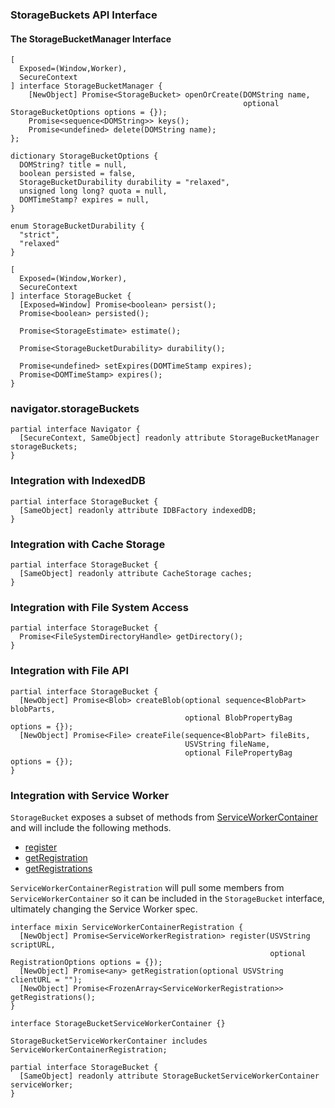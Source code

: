 ### StorageBuckets API Interface

#### The StorageBucketManager Interface
```
[
  Exposed=(Window,Worker),
  SecureContext
] interface StorageBucketManager {
    [NewObject] Promise<StorageBucket> openOrCreate(DOMString name,
                                                    optional StorageBucketOptions options = {});
    Promise<sequence<DOMString>> keys();
    Promise<undefined> delete(DOMString name);
};

dictionary StorageBucketOptions {
  DOMString? title = null,
  boolean persisted = false,
  StorageBucketDurability durability = "relaxed",
  unsigned long long? quota = null,
  DOMTimeStamp? expires = null,
}

enum StorageBucketDurability {
  "strict",
  "relaxed"
}

[
  Exposed=(Window,Worker),
  SecureContext
] interface StorageBucket {
  [Exposed=Window] Promise<boolean> persist();
  Promise<boolean> persisted();

  Promise<StorageEstimate> estimate();

  Promise<StorageBucketDurability> durability();

  Promise<undefined> setExpires(DOMTimeStamp expires);
  Promise<DOMTimeStamp> expires();
}
```

### navigator.storageBuckets
```
partial interface Navigator {
  [SecureContext, SameObject] readonly attribute StorageBucketManager storageBuckets;
}
```

### Integration with IndexedDB
```
partial interface StorageBucket {
  [SameObject] readonly attribute IDBFactory indexedDB;
}
```

### Integration with Cache Storage
```
partial interface StorageBucket {
  [SameObject] readonly attribute CacheStorage caches;
}
```

### Integration with File System Access
```
partial interface StorageBucket {
  Promise<FileSystemDirectoryHandle> getDirectory();
}
```

### Integration with File API
```
partial interface StorageBucket {
  [NewObject] Promise<Blob> createBlob(optional sequence<BlobPart> blobParts,
                                       optional BlobPropertyBag options = {});
  [NewObject] Promise<File> createFile(sequence<BlobPart> fileBits,
                                       USVString fileName,
                                       optional FilePropertyBag options = {});
}
```

### Integration with Service Worker
`StorageBucket` exposes a subset of methods from [ServiceWorkerContainer](https://w3c.github.io/ServiceWorker/#serviceworkercontainer) and will include the following methods. 
- [register](https://w3c.github.io/ServiceWorker/#dom-serviceworkercontainer-register)
- [getRegistration](https://w3c.github.io/ServiceWorker/#dom-serviceworkercontainer-getregistration)
- [getRegistrations](https://w3c.github.io/ServiceWorker/#dom-serviceworkercontainer-getregistrations)


`ServiceWorkerContainerRegistration` will pull some members from `ServiceWorkerContainer` so it can be included in the `StorageBucket` interface, ultimately changing the Service Worker spec.
```
interface mixin ServiceWorkerContainerRegistration {
  [NewObject] Promise<ServiceWorkerRegistration> register(USVString scriptURL,
                                                          optional RegistrationOptions options = {});
  [NewObject] Promise<any> getRegistration(optional USVString clientURL = "");
  [NewObject] Promise<FrozenArray<ServiceWorkerRegistration>> getRegistrations();
}
```
```
interface StorageBucketServiceWorkerContainer {}

StorageBucketServiceWorkerContainer includes ServiceWorkerContainerRegistration;

partial interface StorageBucket {
  [SameObject] readonly attribute StorageBucketServiceWorkerContainer serviceWorker;
}
```
